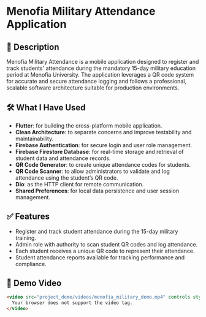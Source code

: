 # Menofia Military Attendance Application

## 📌 Description

Menofia Military Attendance is a mobile application designed to register and track students' attendance during the mandatory 15-day military education period at Menofia University. The application leverages a QR code system for accurate and secure attendance logging and follows a professional, scalable software architecture suitable for production environments.

## 🛠 What I Have Used

- **Flutter**: for building the cross-platform mobile application.
- **Clean Architecture**: to separate concerns and improve testability and maintainability.
- **Firebase Authentication**: for secure login and user role management.
- **Firebase Firestore Database**: for real-time storage and retrieval of student data and attendance records.
- **QR Code Generator**: to create unique attendance codes for students.
- **QR Code Scanner**: to allow administrators to validate and log attendance using the student’s QR code.
- **Dio**: as the HTTP client for remote communication.
- **Shared Preferences**: for local data persistence and user session management.

## ✅ Features

- Register and track student attendance during the 15-day military training.
- Admin role with authority to scan student QR codes and log attendance.
- Each student receives a unique QR code to represent their attendance.
- Student attendance reports available for tracking performance and compliance.

## 🎥 Demo Video



```markdown
<video src="project_demo/videos/menofia_military_demo.mp4" controls style="width:100%; max-width:800px;">
  Your browser does not support the video tag.
</video>
